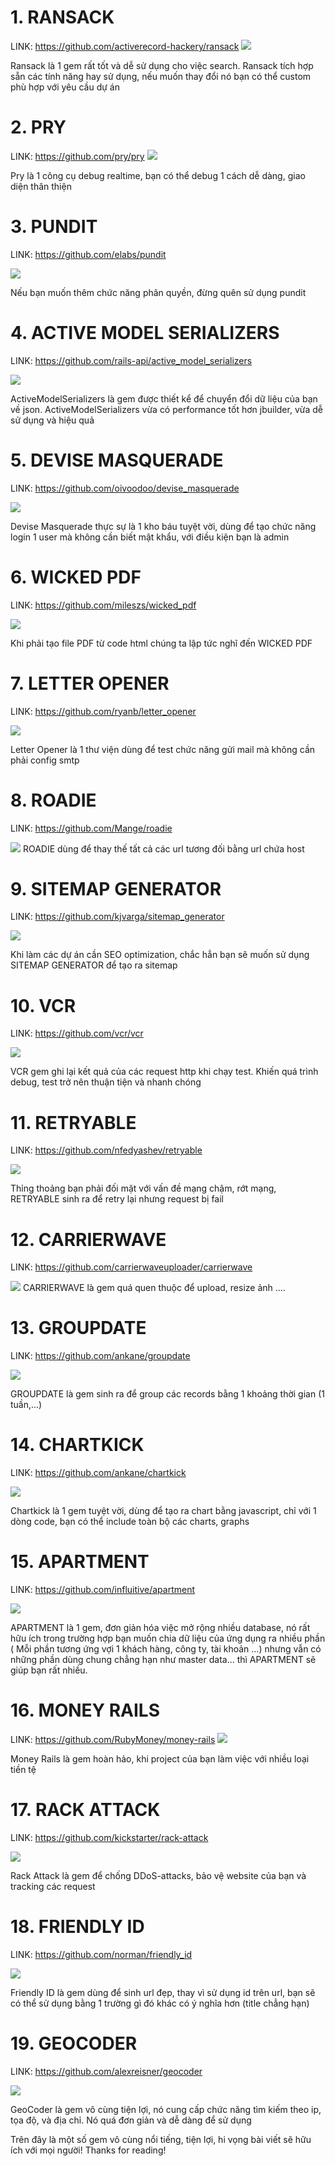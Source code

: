 # 1. RANSACK
LINK: https://github.com/activerecord-hackery/ransack
![](https://images.viblo.asia/7b619f30-9f63-410e-acd6-34dd9fac0b3c.png)

Ransack là 1 gem rất tốt và dễ sử dụng cho việc search.
Ransack tích hợp sẵn các tính năng hay sử dụng, nếu muốn thay đổi nó bạn có thể custom phù hợp với yêu cầu dự án

# 2. PRY
LINK: https://github.com/pry/pry
![](https://images.viblo.asia/d7177c97-20c7-4b31-9769-dc137543252a.png)

Pry là 1 công cụ debug realtime, bạn có thể debug 1 cách dễ dàng, giao diện thân thiện

# 3. PUNDIT
LINK: https://github.com/elabs/pundit

![](https://images.viblo.asia/13c810e7-7b32-4393-b854-0bf3afe4dd96.png)

Nếu bạn muốn thêm chức năng phân quyền, đừng quên sử dụng pundit

# 4. ACTIVE MODEL SERIALIZERS
LINK: https://github.com/rails-api/active_model_serializers

![](https://images.viblo.asia/b8196d56-7ed7-4e82-9ff5-bdc579651f13.png)

ActiveModelSerializers  là gem được thiết kể để chuyển đổi dữ liệu của bạn về json.
ActiveModelSerializers vừa có performance tốt hơn jbuilder, vừa dễ sử dụng và hiệu quả

# 5. DEVISE MASQUERADE
LINK: https://github.com/oivoodoo/devise_masquerade

![](https://images.viblo.asia/918fac39-7259-45e2-946a-0eaf61f6ab15.png)

Devise Masquerade thực sự là 1 kho báu tuyệt vời, dùng để tạo chức năng login 1 user mà không cần biết mật khẩu, với điều kiện bạn là admin

# 6. WICKED PDF
LINK: https://github.com/mileszs/wicked_pdf

![](https://images.viblo.asia/e52af98d-386a-4563-b27d-799a24fc2256.png)

Khi phải tạo file PDF từ code html chúng ta lập tức nghĩ đến WICKED PDF

# 7. LETTER OPENER
LINK: https://github.com/ryanb/letter_opener

![](https://images.viblo.asia/bc57ca99-a0ee-46c6-abbb-d56d67a882a3.png)

Letter Opener là 1 thư viện dùng để test chức năng gửi mail mà không cần phải config smtp

# 8. ROADIE
LINK: https://github.com/Mange/roadie

![](https://images.viblo.asia/190d26dd-ca3d-4107-b367-305911f4af89.png)
ROADIE dùng để thay thế tất cả các url tương đối bằng url chứa host 

# 9. SITEMAP GENERATOR
LINK: https://github.com/kjvarga/sitemap_generator

![](https://images.viblo.asia/2290b4fd-f1b1-4362-a621-c5454f5601c4.png)

Khi làm các dự án cần SEO optimization, chắc hẳn bạn sẽ muốn sử dụng SITEMAP GENERATOR
để tạo ra sitemap

# 10. VCR
LINK: https://github.com/vcr/vcr

![](https://images.viblo.asia/550638f2-6c32-4e16-ad91-2dec7985ebfa.png)

VCR gem ghi lại kết quả của các request http khi chạy test.
Khiến quá trình debug, test trở nên thuận tiện và nhanh chóng

# 11. RETRYABLE
LINK: https://github.com/nfedyashev/retryable

![](https://images.viblo.asia/7e79ba9b-0c5a-410f-bef2-1fc5673d814e.png)

Thỉng thoảng bạn phải đối mặt với vấn đề mạng chậm, rớt mạng, RETRYABLE sinh ra để retry lại nhưng request bị fail

# 12. CARRIERWAVE
LINK: https://github.com/carrierwaveuploader/carrierwave

![](https://images.viblo.asia/1aa0c36e-cb51-46cd-a0d4-923b39028135.png)
CARRIERWAVE là gem quá quen thuộc để upload, resize ảnh ....

# 13. GROUPDATE
LINK: https://github.com/ankane/groupdate

![](https://images.viblo.asia/67767ad9-8dc9-4f0d-b02c-8a08a7301827.png)

GROUPDATE là gem sinh ra để group các records bằng 1 khoảng thời gian (1 tuần,...)

# 14. CHARTKICK
LINK: https://github.com/ankane/chartkick

![](https://images.viblo.asia/38217d4b-a431-4149-a7eb-f18366c3f170.png)

Chartkick là 1 gem tuyệt vời, dùng để tạo ra chart bằng javascript, chỉ với 1 dòng code, bạn có thể include toàn bộ các charts, graphs

# 15. APARTMENT
LINK: https://github.com/influitive/apartment

![](https://images.viblo.asia/939de867-93cc-464b-9c49-8c3dc9bd9af5.png)

APARTMENT là 1 gem, đơn giản hóa việc mở rộng nhiều database, nó rất hữu ích trong trường hợp bạn muốn chia dữ liệu của ứng dụng ra nhiều phần ( Mỗi phần tương ứng vợi 1 khách hàng, công ty, tài khoản ...) nhưng vẫn có những phần dùng chung chẳng hạn như master data...
thì APARTMENT sẽ giúp bạn rất nhiều.

# 16. MONEY RAILS
LINK: https://github.com/RubyMoney/money-rails
![](https://images.viblo.asia/91ccb68b-eb4c-4b22-a6f6-e0e4964a0c4f.png)

Money Rails là gem hoàn hảo, khi project của bạn làm việc với nhiều loại tiền tệ

# 17. RACK ATTACK
LINK: https://github.com/kickstarter/rack-attack

![](https://images.viblo.asia/a76386b7-7dd7-4794-8706-f523f1eb46a0.png)

Rack Attack là gem để chống  DDoS-attacks, bảo vệ website của bạn và tracking các request

# 18. FRIENDLY ID
LINK: https://github.com/norman/friendly_id

![](https://images.viblo.asia/a5196a7a-23de-4f39-ac90-33a60304efdc.png)

Friendly ID là gem dùng để sinh url đẹp, thay vì sử dụng id trên url, bạn sẽ có thể sử dụng bằng 1 trường gì đó khác có ý nghĩa hơn (title chẳng hạn)

# 19. GEOCODER
LINK: https://github.com/alexreisner/geocoder

![](https://images.viblo.asia/0a7032b3-6144-4279-a902-5034c8c61816.png)

GeoCoder là gem vô cùng tiện lợi, nó cung cấp chức năng tìm kiếm theo ip, tọa độ, và địa chỉ. Nó quá đơn giản và dễ dàng để sử dụng

Trên đây là một số gem vô cùng nổi tiếng, tiện lợi, hi vọng bài viết sẽ hữu ích với mọi người! Thanks for reading!